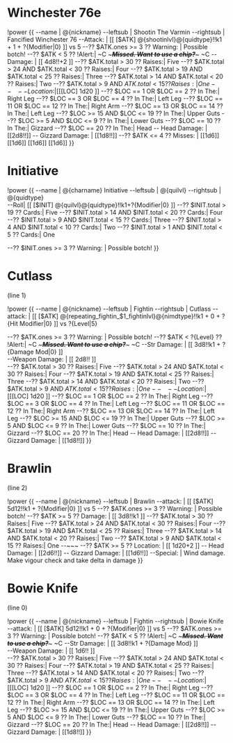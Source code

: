 # Winchester 76e

!power {{
 --name | @{nickname}
 --leftsub | Shootin The Varmin
 --rightsub | Fancified Winchester 76
 --Attack: | [[ [$ATK] @{shootinlvl}@{quidtype}!!k1 +  1 + ?{Modifier|0} ]] vs 5
 --?? $ATK.ones >= 3 ?? Warning: |  Possible botch!
--?? $ATK < 5 ?? !Alert:| ~C ~~~***Missed. Want to use a chip?***~~~ ~C
 --Damage: |  [[ 4d8!!+2 ]] 
 --?? $ATK.total > 30 ?? Raises:| Five 
 --?? $ATK.total > 24 AND $ATK.total < 30 ??  Raises:| Four 
 --?? $ATK.total > 19 AND $ATK.total < 25 ??  Raises:| Three
 --?? $ATK.total > 14 AND $ATK.total < 20 ??  Raises:| Two
 --?? $ATK.total > 9 AND $ATK.total < 15 ??  Raises:| One
--~~~
-- Location: |  [[ [$LOC] 1d20 ]]
--?? $LOC == 1 OR $LOC == 2 ?? In The:| Right Leg
--?? $LOC == 3 OR $LOC == 4 ?? In The:| Left Leg
--?? $LOC == 11 OR $LOC == 12 ?? In The:| Right Arm
--?? $LOC == 13 OR $LOC == 14 ?? In The:| Left Leg
--?? $LOC >= 15 AND $LOC <= 19 ?? In The:| Upper Guts
--?? $LOC >= 5 AND $LOC <= 9 ?? In The:| Lower Guts
--?? $LOC == 10 ?? In The:| Gizzard
--?? $LOC == 20 ?? In The:| Head
 -- Head Damage: | [[2d8!!]]
 -- Gizzard Damage: | [[1d8!!]]
 --?? $ATK <= 4 ?? Misses: | [[1d6]] [[1d6]] [[1d6]] [[1d6]]
}}

# Initiative

!power {{
 --name | @{charname} Initiative
--leftsub | @{quilvl} 
--rightsub | @{quidtype}	
--Roll| [[ [$INIT] @{quilvl}@{quidtype}!!k1+?{Modifier|0} ]]
--?? $INIT.total > 19 ?? Cards:| Five 
--?? $INIT.total > 14 AND $INIT.total < 20 ??  Cards:| Four 
--?? $INIT.total > 9 AND $INIT.total < 15 ??  Cards:| Three
--?? $INIT.total > 4 AND $INIT.total < 10 ??  Cards:| Two
--?? $INIT.total > 1 AND $INIT.total < 5 ??  Cards:| One

--?? $INIT.ones >= 3 ?? Warning: | Possible  botch!
}}

# Cutlass

(line 1)

!power {{
 --name | @{nickname}
 --leftsub | Fightin
 --rightsub | Cutlass
 --attack: | [[ [$ATK] @{repeating_fightin_$1_fightinlvl}@{nimdtype}!!k1 + 0 + ?{Hit Modifier|0} ]] vs ?{Level|5}

 --?? $ATK.ones >= 3 ?? Warning: |  Possible botch!
 --?? $ATK < ?{Level} ?? !Alert:| ~C ~~~***Missed. Want to use a chip?***~~~ ~C
 --Str Damage: |   [[ 3d8!!k1 + ?{Damage Mod|0} ]]  
 --Weapon Damage: |   [[ 2d8!! ]]  
 --?? $ATK.total > 30 ?? Raises:| Five 
 --?? $ATK.total > 24 AND $ATK.total < 30 ??  Raises:| Four 
 --?? $ATK.total > 19 AND $ATK.total < 25 ??  Raises:| Three
 --?? $ATK.total > 14 AND $ATK.total < 20 ??  Raises:| Two
 --?? $ATK.total > 9 AND $ATK.total < 15 ??  Raises:| One
 --~~~
-- Location: |  [[ [$LOC] 1d20 ]]
--?? $LOC == 1 OR $LOC == 2 ?? In The:| Right Leg
--?? $LOC == 3 OR $LOC == 4 ?? In The:| Left Leg
--?? $LOC == 11 OR $LOC == 12 ?? In The:| Right Arm
--?? $LOC == 13 OR $LOC == 14 ?? In The:| Left Leg
--?? $LOC >= 15 AND $LOC <= 19 ?? In The:| Upper Guts
--?? $LOC >= 5 AND $LOC <= 9 ?? In The:| Lower Guts
--?? $LOC == 10 ?? In The:| Gizzard
--?? $LOC == 20 ?? In The:| Head
 -- Head Damage: | [[2d8!!]]
 -- Gizzard Damage: | [[1d8!!]]
}}

# Brawlin

(line 2)

!power {{
 --name | @{nickname}
 --leftsub | Brawlin
 --attack: | [[ [$ATK] 5d12!!k1 + ?{Modifier|0} ]] vs 5
--?? $ATK.ones >= 3 ?? Warning: |  Possible botch!
 --?? $ATK >= 5 ?? Damage: |  [[ 3d8!!k1 ]] 
 --?? $ATK.total > 30 ?? Raises:| Five 
 --?? $ATK.total > 24 AND $ATK.total < 30 ??  Raises:| Four 
 --?? $ATK.total > 19 AND $ATK.total < 25 ??  Raises:| Three
 --?? $ATK.total > 14 AND $ATK.total < 20 ??  Raises:| Two
 --?? $ATK.total > 9 AND $ATK.total < 15 ??  Raises:| One
 --~~~
 --?? $ATK >= 5 ?? Location: |  [[ 1d20+2 ]]
 -- Head Damage: | [[2d6!!]]
 -- Gizzard Damage: | [[1d6!!]]
--Special: |  Wind damage. Make vigour check and take delta in damage
}}


# Bowie Knife

(line 0)

!power {{
 --name | @{nickname}
 --leftsub | Fightin
 --rightsub | Bowie Knife
 --attack: | [[ [$ATK] 5d12!!k1 + 0 + ?{Modifier|0} ]] vs 5
 --?? $ATK.ones >= 3 ?? Warning: |  Possible botch!
 --?? $ATK < 5 ?? !Alert:| ~C ~~~***Missed. Want to use a chip?***~~~ ~C
 --Str Damage: |   [[ 3d8!!k1 + ?{Damage Mod} ]]  
 --Weapon Damage: |   [[ 1d6!! ]]  
 --?? $ATK.total > 30 ?? Raises:| Five 
 --?? $ATK.total > 24 AND $ATK.total < 30 ??  Raises:| Four 
 --?? $ATK.total > 19 AND $ATK.total < 25 ??  Raises:| Three
 --?? $ATK.total > 14 AND $ATK.total < 20 ??  Raises:| Two
 --?? $ATK.total > 9 AND $ATK.total < 15 ??  Raises:| One
 --~~~
-- Location: |  [[ [$LOC] 1d20 ]]
--?? $LOC == 1 OR $LOC == 2 ?? In The:| Right Leg
--?? $LOC == 3 OR $LOC == 4 ?? In The:| Left Leg
--?? $LOC == 11 OR $LOC == 12 ?? In The:| Right Arm
--?? $LOC == 13 OR $LOC == 14 ?? In The:| Left Leg
--?? $LOC >= 15 AND $LOC <= 19 ?? In The:| Upper Guts
--?? $LOC >= 5 AND $LOC <= 9 ?? In The:| Lower Guts
--?? $LOC == 10 ?? In The:| Gizzard
--?? $LOC == 20 ?? In The:| Head
 -- Head Damage: | [[2d8!!]]
 -- Gizzard Damage: | [[1d8!!]]
}}